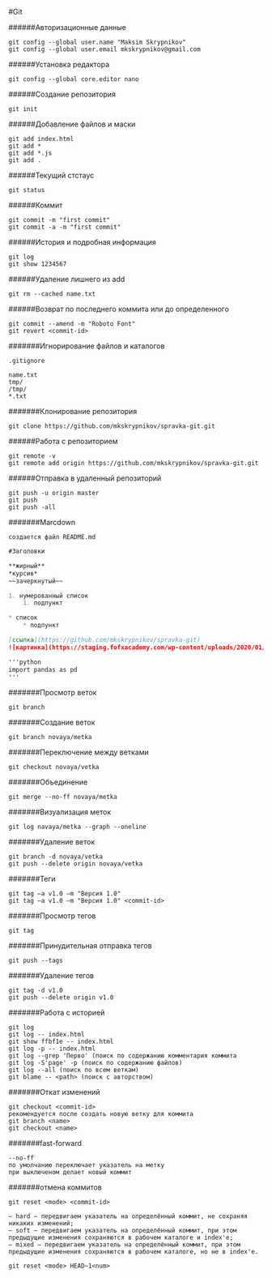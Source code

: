 #Git

######Авторизационные данные

```
git config --global user.name "Maksim Skrypnikov"
git config --global user.email mkskrypnikov@gmail.com
```

######Установка редактора
```
git config --global core.editor nano
```


######Создание репозитория

```
git init
```
######Добавление файлов и маски
```
git add index.html
git add *
git add *.js
git add .
```

######Текущий стстаус
```
git status
```

######Коммит
```
git commit -m "first commit"
git commit -a -m "first commit"
```

######История и подробная информация
```
git log
git show 1234567
```

######Удаление лишнего из add
```
git rm --cached name.txt
```

######Возврат по последнего коммита или до определенного
```
git commit --amend -m "Roboto Font"
git revert <commit-id>
```

#######Игнорирование файлов и каталогов
```
.gitignore

name.txt
tmp/
/tmp/
*.txt
```

#######Клонирование репозитория
```
git clone https://github.com/mkskrypnikov/spravka-git.git
```

######Работа с репозиторием
```
git remote -v
git remote add origin https://github.com/mkskrypnikov/spravka-git.git
```

######Отправка в удаленный репозиторий
```
git push -u origin master
git push
git push -all
```

#######Marcdown
```
создается файл README.md
```

```markdown
#Заголовки

**жирный**
*курсив*
~~зачеркнутый~~

1. нумерованный список
    1. подпункт

* список
    * подпункт 

[ссылка](https://github.com/mkskrypnikov/spravka-git)
![картинка](https://staging.fofxacademy.com/wp-content/uploads/2020/01/install-git-for-multiple-users.png)

'''python
import pandas as pd
'''
```

#######Просмотр веток
```
git branch
```

#######Создание веток
```
git branch novaya/metka
```
#######Переключение между ветками
```
git checkout novaya/vetka

```
#######Объединение
```
git merge --no-ff novaya/metka
```
#######Визуализация меток
```
git log navaya/metka --graph --oneline
```
#######Удаление веток
```
git branch -d novaya/vetka
git push --delete origin novaya/vetka
```
#######Теги
```
git tag –a v1.0 –m "Версия 1.0"
git tag –a v1.0 –m "Версия 1.0" <commit-id>
```
#######Просмотр тегов
```
git tag
```
#######Принудительная отправка тегов
```
git push --tags
```
#######Удаление тегов
```
git tag -d v1.0
git push --delete origin v1.0
```
#######Работа с историей
```
git log
git log -- index.html
git show ffbf1e -- index.html
git log -p -- index.html
git log --grep 'Перво' (поиск по содержанию комментария коммита
git log -S'page' -p (поиск по содержанию файлов)
git log --all (поиск по всем веткам)
git blame -- <path> (поиск с авторством)
```
#######Откат изменений
```
git checkout <commit-id>
рекомендуется после создать новую ветку для коммита
git branch <name>
git checkout <name>
```

#######fast-forward
```
--no-ff
по умолчанию переключает указатель на метку
при выключеном делает новый коммит
```

#######отмена коммитов
```
git reset <mode> <commit-id>

— hard – передвигаем указатель на определённый коммит, не сохраняя
никаких изменений;
— soft – передвигаем указатель на определённый коммит, при этом
предыдущие изменения сохраняются в рабочем каталоге и index'е;
— mixed – передвигаем указатель на определённый коммит, при этом
предыдущие изменения сохраняются в рабочем каталоге, но не в index'е.

git reset <mode> HEAD~1<num>
```